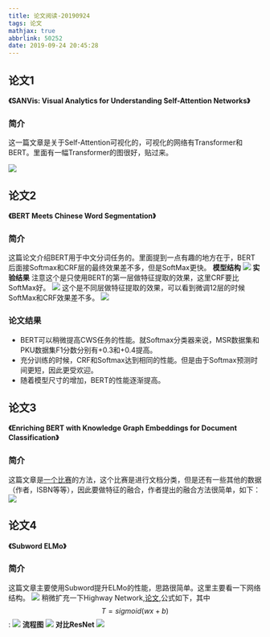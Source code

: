 ```yaml
---
title: 论文阅读-20190924
tags: 论文
mathjax: true
abbrlink: 50252
date: 2019-09-24 20:45:28
---
```

## 论文1
**《SANVis: Visual Analytics for Understanding Self-Attention Networks》**
### 简介
这一篇文章是关于Self-Attention可视化的，可视化的网络有Transformer和BERT。里面有一幅Transformer的图很好，贴过来。

![](https://i.loli.net/2019/09/24/RF15kyJbirDtnh3.png)

<!--more-->


## 论文2
**《BERT Meets Chinese Word Segmentation》**
### 简介
这篇论文介绍BERT用于中文分词任务的。里面提到一点有趣的地方在于，BERT后面接Softmax和CRF层的最终效果差不多，但是SoftMax更快。
**模型结构**
![](https://i.loli.net/2019/09/24/nUMNzwXO9gPY71b.png)
**实验结果**
注意这个是只使用BERT的第一层做特征提取的效果，这里CRF要比SoftMax好。
![](https://i.loli.net/2019/09/24/J7HroBZNMEi5qyu.png)
这个是不同层做特征提取的效果，可以看到微调12层的时候SoftMax和CRF效果差不多。
![](https://i.loli.net/2019/09/24/er5Mnz1kPaS7lC4.png)

### 论文结果
- BERT可以稍微提高CWS任务的性能。就Softmax分类器来说，MSR数据集和PKU数据集F1分数分别有+0.3和+0.4提高。
- 充分训练的时候，CRF和Softmax达到相同的性能。但是由于Softmax预测时间更短，因此更受欢迎。
- 随着模型尺寸的增加，BERT的性能逐渐提高。

## 论文3 
**《Enriching BERT with Knowledge Graph Embeddings for Document Classification》**
### 简介
这篇文章是[一个比赛](https://competitions.codalab.org/competitions/20139#learn_the_details)的方法，这个比赛是进行文档分类，但是还有一些其他的数据（作者，ISBN等等），因此要做特征的融合，作者提出的融合方法很简单，如下：
![](https://i.loli.net/2019/09/24/ByvGczodnQZFjEq.png)

## 论文4
**《Subword ELMo》**
### 简介
这篇文章主要使用Subword提升ELMo的性能，思路很简单。这里主要看一下网络结构。
![](https://i.loli.net/2019/09/24/xrv4EGNKWqBlmkn.png)
稍微扩充一下Highway Network,[论文](https://arxiv.org/pdf/1505.00387.pdf),公式如下，其中$$T=sigmoid(wx + b)$$:
![](https://i.loli.net/2019/09/24/yYWfLEptgezoCAd.png)
**流程图**
![](https://i.loli.net/2019/09/24/VNnrUc96zJwMBG3.png)
**对比ResNet**
![](https://i.loli.net/2019/09/24/FUT4zA9lNufjob8.png)

